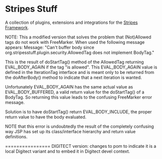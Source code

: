 # Stripes Stuff

A collection of plugins, extensions and integrations for the [Stripes Framework](https://github.com/StripesFramework/stripes).

NOTE:
This a modified version that solves the problem that (Not)Allowed tags do not work with FreeMarker.
When used the following message appears:
Message: "Can't buffer body since org.stripesstuff.plugin.security.AllowedTag does not implement BodyTag."

This is the result of doStartTag() method of the AllowedTag returning EVAL_BODY_AGAIN if the tag "is allowed".
This EVAL_BODY_AGAIN value is defined in the IterationTag interface and is meant only to be returned from the doAfterBody() method to indicate that a next iteration is wanted.

Unfortunately EVAL_BODY_AGAIN has the same actual value as EVAL_BODY_BUFFERED, a valid return value for the doStartTag() of a BodyTag. So returning this value leads to the confusing FreeMarker error message. 

Solution is to have doStartTag() return EVAL_BODY_INCLUDE, the proper return value to have the body evaluated.

NOTE that this error is undoubtedly the result of the completely confusing way JSP has set up its class/interface hierarchy and return value definitions.

================
DIGITECT version: changes to pom to indicate it is a local Digitect variant and to embed it in Digitect devel context.